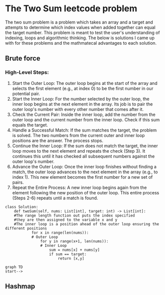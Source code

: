 # The Two Sum leetcode problem

The two sum problem is a problem which takes an array and a target and attempts to determine which index values when added together can equal the target number. This problem is meant to test the user's understanding of indexing, loops and algorithmic thinking. The below is solutions I came up with for these problems and the mathmatecal advantages to each solution. 

## Brute force 

### High-Level Steps:

1. Start the Outer Loop: The outer loop begins at the start of the array and selects the first element (e.g., at index 0) to be the first number in our potential pair.
2. Start the Inner Loop: For the number selected by the outer loop, the inner loop begins at the next element in the array. Its job is to pair the outer loop's number with every other number that comes after it.
3. Check the Current Pair: Inside the inner loop, add the number from the outer loop and the current number from the inner loop. Check if this sum equals the target.
4. Handle a Successful Match: If the sum matches the target, the problem is solved. The two numbers from the current outer and inner loop positions are the answer. The process stops.
5. Continue the Inner Loop: If the sum does not match the target, the inner loop moves to the next element and repeats the check (Step 3). It continues this until it has checked all subsequent numbers against the outer loop's number.
6. Advance the Outer Loop: Once the inner loop finishes without finding a match, the outer loop advances to the next element in the array (e.g., to index 1). This new element becomes the first number for a new set of pairs.
7. Repeat the Entire Process: A new inner loop begins again from the element following the new position of the outer loop. This entire process (Steps 2-6) repeats until a match is found.

~~~
class Solution:
    def twoSum(self, nums: List[int], target: int) -> List[int]:
    #The range length function out puts the index specified
    #they are then assigned to the variable x and y
    #The inner loop is a position ahead of the outer loop ensuring the different positions 
            for x in range(len(nums)):
            # Outer Loop       
                for y in range(x+1, len(nums)):
                # Inner Loop
                    sum = nums[x] + nums[y]
                    if sum == target: 
                        return [x,y]
~~~

```mermaid
graph TD
start--> 
```


## Hashmap 